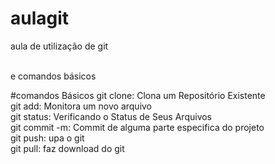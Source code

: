 # aulagit
aula de utilização de git

<br>
e comandos básicos

#comandos Básicos
git clone: Clona um Repositório Existente <br>
git add: Monitora um novo arquivo  <br>
git status: Verificando o Status de Seus Arquivos <br>
git commit -m: Commit de  alguma parte especifica do projeto<br>
git push: upa o git<br>
git pull: faz download do git<br>
